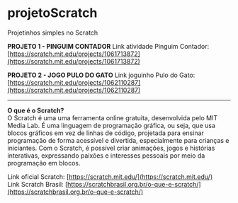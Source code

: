 # projetoScratch
Projetinhos simples no Scratch

**PROJETO 1 - PINGUIM CONTADOR**
Link atividade Pinguim Contador: [https://scratch.mit.edu/projects/1061713872](https://scratch.mit.edu/projects/1061713872)


**PROJETO 2 - JOGO PULO DO GATO**
Link joguinho Pulo do Gato: [https://scratch.mit.edu/projects/1062110287](https://scratch.mit.edu/projects/1062110287)


<hr>
<b>O que é o Scratch?</b><br>
O Scratch é uma uma ferramenta online gratuita, desenvolvida pelo MIT Media Lab. É uma linguagem de programação gráfica, ou seja, que usa blocos gráficos em vez de linhas de código, projetada para ensinar programação de forma acessível e divertida, especialmente para crianças e iniciantes.
Com o Scratch, é possível criar animações, jogos e histórias interativas, expressando paixões e interesses pessoais por meio da programação em blocos.

Link oficial Scratch: [https://scratch.mit.edu/](https://scratch.mit.edu/) <br>
Link Scratch Brasil: [https://scratchbrasil.org.br/o-que-e-scratch/](https://scratchbrasil.org.br/o-que-e-scratch/)
